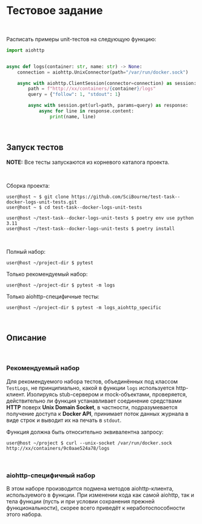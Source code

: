 # Тестовое задание

<br>

Расписать примеры unit-тестов на следующую функцию:
```python
import aiohttp


async def logs(container: str, name: str) -> None:
    connection = aiohttp.UnixConnector(path="/var/run/docker.sock")

    async with aiohttp.ClientSession(connector=connection) as session:
        path = f"http://xx/containers/{container}/logs"
        query = {"follow": 1, "stdout": 1}

        async with session.get(url=path, params=query) as response:
            async for line in response.content:
                print(name, line)

```

<br>

## Запуск тестов

**NOTE:** Все тесты запускаются из корневого каталога проекта.

<br>

Сборка проекта:
```shell
user@host ~ $ git clone https://github.com/SciBourne/test-task--docker-logs-unit-tests.git
user@host ~ $ cd test-task--docker-logs-unit-tests

user@host ~/test-task--docker-logs-unit-tests $ poetry env use python 3.11
user@host ~/test-task--docker-logs-unit-tests $ poetry install
```

<br>

Полный набор:
```shell
user@host ~/project-dir $ pytest
```
Только рекомендуемый набор:
```shell
user@host ~/project-dir $ pytest -m logs
```

Только aiohttp-специфичные тесты:
```shell
user@host ~/project-dir $ pytest -m logs_aiohttp_specific
```

<br>

## Описание

<br>

### Рекомендуемый набор

Для рекомендуемого набора тестов, объединённых под классом `TestLogs`, не принципиально, какой в функции `logs` используется http-клиент. Изолируясь stub-сервером и mock-объектами, проверяется, действительно ли функция устанавливает соединение средствами **HTTP** поверх **Unix Domain Socket**, в частности, подразумевается получение доступа к **Docker API**, принимает поток данных журнала в виде строк и выводит их на печать в `stdout`.

Функция должна быть относительно эквивалентна запросу:
```shell
user@host ~/project $ curl --unix-socket /var/run/docker.sock http://xx/containers/9c0aae524a78/logs
```

<br>

### aiohttp-специфичный набор

В этом наборе производится подмена методов aiohttp-клиента, используемого в функции. При изменении кода как самой aiohttp, так и тела функции (пусть и при условии сохранения прежней функциональности), скорее всего приведёт к неработоспособности этого набора.
